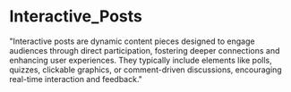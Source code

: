# Interactive_Posts
"Interactive posts are dynamic content pieces designed to engage audiences through direct participation, fostering deeper connections and enhancing user experiences. They typically include elements like polls, quizzes, clickable graphics, or comment-driven discussions, encouraging real-time interaction and feedback."
